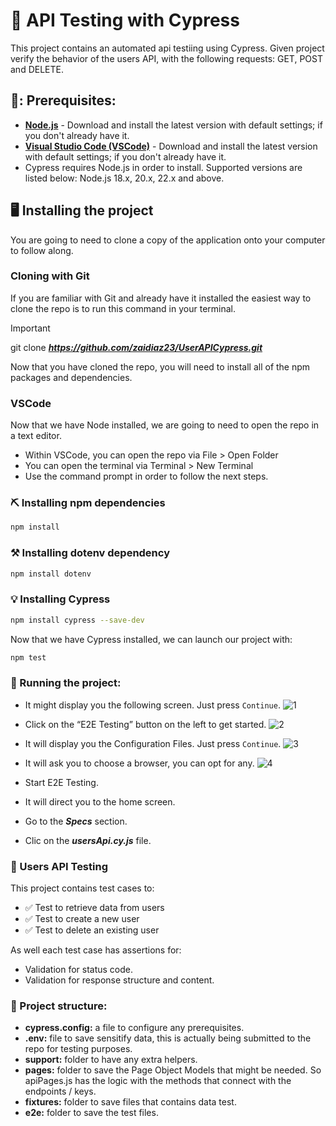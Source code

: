 # :green_book: API Testing with Cypress
This project contains an automated api testiing using Cypress. Given project verify the behavior of the users API, with the following requests: GET, POST and DELETE.

## :memo:: Prerequisites:
- **[Node.js](https://nodejs.org/)** - Download and install the latest version with default settings; if you don't already have it.
- **[Visual Studio Code (VSCode)](https://code.visualstudio.com/)** - Download and install the latest version with default settings; if you don't already have it.
- Cypress requires Node.js in order to install. Supported versions are listed below: Node.js 18.x, 20.x, 22.x and above.


## :desktop_computer:	 Installing the project

You are going to need to clone a copy of the application onto your computer to follow along.

### Cloning with Git
If you are familiar with Git and already have it installed the easiest way to clone the repo is to run this command in your terminal.

> [!IMPORTANT]
> git clone **_https://github.com/zaidiaz23/UserAPICypress.git_**

Now that you have cloned the repo, you will need to install all of the npm packages and dependencies. 

### VSCode
Now that we have Node installed, we are going to need to open the repo in a text editor.
+ Within VSCode, you can open the repo via File > Open Folder
+ You can open the terminal via Terminal > New Terminal
+ Use the command prompt in order to follow the next steps.

### :pick:	Installing npm dependencies

```sh
npm install
```

### :hammer_and_pick:	 Installing dotenv dependency
```sh
npm install dotenv
```

### :bulb: Installing Cypress
```sh
npm install cypress --save-dev
```
Now that we have Cypress installed, we can launch our project with:

```sh
npm test
```

### :white_flower:	 Running the project:
+ It might display you the following screen. Just press `Continue`.
  ![1](https://github.com/user-attachments/assets/eef8e6e3-3484-4ba3-950c-70fe53634d1d)

+ Click on the “E2E Testing” button on the left to get started.
  ![2](https://github.com/user-attachments/assets/aa48f66a-717f-4a6e-849d-c512484dce11)

+ It will display you the Configuration Files. Just press `Continue`.
  ![3](https://github.com/user-attachments/assets/099d7601-e950-478a-9410-af1277a579f8)

+ It will ask you to choose a browser, you can opt for any.
  ![4](https://github.com/user-attachments/assets/b770f93c-99ca-4589-8780-23f9ea3648cb)

+ Start E2E Testing.
+ It will direct you to the home screen.
+ Go to the **_Specs_** section. 
+ Clic on the **_usersApi.cy.js_** file.


### :candy: Users API Testing
This project contains test cases to:
- :white_check_mark: Test to retrieve data from users
- :white_check_mark: Test to create a new user
- :white_check_mark: Test to delete an existing user

As well each test case has assertions for: 
- Validation for status code.
- Validation for response structure and content.


### :round_pushpin: Project structure:
- **cypress.config:** a file to configure any prerequisites.
- **.env:** file to save sensitify data, this is actually being submitted to the repo for testing purposes.
- **support:** folder to have any extra helpers.
- **pages:** folder to save the Page Object Models that might be needed. So apiPages.js has the logic with the methods that connect with the endpoints / keys.
- **fixtures:** folder to save files that contains data test.
- **e2e:** folder to save the test files.
